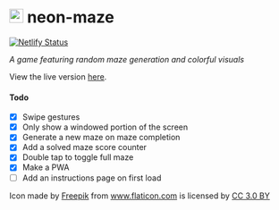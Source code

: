 <h1>
    <img src="https://user-images.githubusercontent.com/4007345/53507284-3a99ed00-3a7d-11e9-9810-f2d8b6e59bf1.png" width="25">
    neon-maze
</h1>

[![Netlify Status](https://api.netlify.com/api/v1/badges/d21a4835-51bd-44fd-a150-4e1e54b1c405/deploy-status)](https://app.netlify.com/sites/neon-maze/deploys)

_A game featuring random maze generation and colorful visuals_

View the live version [here](https://neon-maze.netlify.com/).

#### Todo
- [x] Swipe gestures
- [x] Only show a windowed portion of the screen
- [x] Generate a new maze on maze completion
- [x] Add a solved maze score counter
- [x] Double tap to toggle full maze
- [x] Make a PWA
- [ ] Add an instructions page on first load

Icon made by <a href="https://www.freepik.com/" title="Freepik">Freepik</a>
from <a href="https://www.flaticon.com/" title="Flaticon">www.flaticon.com</a> is licensed by 
<a href="http://creativecommons.org/licenses/by/3.0/" title="Creative Commons BY 3.0" target="_blank">CC 3.0 BY</a>
